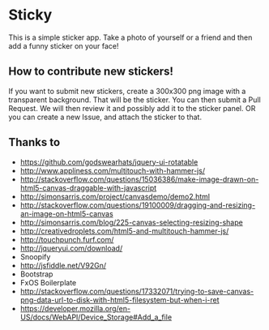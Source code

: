 # Sticky

This is a simple sticker app.  Take a photo of yourself or a friend and then add a funny sticker on your face!

## How to contribute new stickers!

If you want to submit new stickers, create a 300x300 png image with a transparent background.  That will be the sticker.  You can then submit a Pull Request.  We will then review it and possibly add it to the sticker panel.  OR you can create a new Issue, and attach the sticker to that.

## Thanks to

* https://github.com/godswearhats/jquery-ui-rotatable
* http://www.appliness.com/multitouch-with-hammer-js/
* http://stackoverflow.com/questions/15036386/make-image-drawn-on-html5-canvas-draggable-with-javascript
* http://simonsarris.com/project/canvasdemo/demo2.html
* http://stackoverflow.com/questions/19100009/dragging-and-resizing-an-image-on-html5-canvas
* http://simonsarris.com/blog/225-canvas-selecting-resizing-shape
* http://creativedroplets.com/html5-and-multitouch-hammer-js/
* http://touchpunch.furf.com/
* http://jqueryui.com/download/
* Snoopify
* http://jsfiddle.net/V92Gn/
* Bootstrap
* FxOS Boilerplate
* http://stackoverflow.com/questions/17332071/trying-to-save-canvas-png-data-url-to-disk-with-html5-filesystem-but-when-i-ret
* https://developer.mozilla.org/en-US/docs/WebAPI/Device_Storage#Add_a_file


